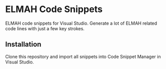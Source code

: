 ELMAH Code Snippets=================ELMAH code snippets for Visual Studio. Generate a lot of ELMAH related code lines with just a few key strokes.Installation------------Clone this repository and import all snippets into Code Snippet Manager in Visual Studio.